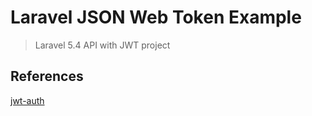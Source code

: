 # Laravel JSON Web Token Example

> Laravel 5.4 API with JWT project


## References
 [jwt-auth](https://github.com/tymondesigns/jwt-auth)

